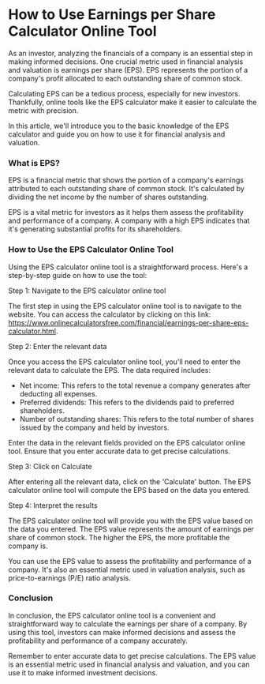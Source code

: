 How to Use Earnings per Share Calculator Online Tool
====================================================

As an investor, analyzing the financials of a company is an essential step in making informed decisions. One crucial metric used in financial analysis and valuation is earnings per share (EPS). EPS represents the portion of a company's profit allocated to each outstanding share of common stock.

Calculating EPS can be a tedious process, especially for new investors. Thankfully, online tools like the EPS calculator make it easier to calculate the metric with precision.

In this article, we'll introduce you to the basic knowledge of the EPS calculator and guide you on how to use it for financial analysis and valuation.

###  What is EPS? 

EPS is a financial metric that shows the portion of a company's earnings attributed to each outstanding share of common stock. It's calculated by dividing the net income by the number of shares outstanding.

EPS is a vital metric for investors as it helps them assess the profitability and performance of a company. A company with a high EPS indicates that it's generating substantial profits for its shareholders.

###  How to Use the EPS Calculator Online Tool 

Using the EPS calculator online tool is a straightforward process. Here's a step-by-step guide on how to use the tool:

Step 1: Navigate to the EPS calculator online tool

The first step in using the EPS calculator online tool is to navigate to the website. You can access the calculator by clicking on this link: <https://www.onlinecalculatorsfree.com/financial/earnings-per-share-eps-calculator.html>.

Step 2: Enter the relevant data

Once you access the EPS calculator online tool, you'll need to enter the relevant data to calculate the EPS. The data required includes:

- Net income: This refers to the total revenue a company generates after deducting all expenses.
- Preferred dividends: This refers to the dividends paid to preferred shareholders.
- Number of outstanding shares: This refers to the total number of shares issued by the company and held by investors.

Enter the data in the relevant fields provided on the EPS calculator online tool. Ensure that you enter accurate data to get precise calculations.

Step 3: Click on Calculate

After entering all the relevant data, click on the 'Calculate' button. The EPS calculator online tool will compute the EPS based on the data you entered.

Step 4: Interpret the results

The EPS calculator online tool will provide you with the EPS value based on the data you entered. The EPS value represents the amount of earnings per share of common stock. The higher the EPS, the more profitable the company is.

You can use the EPS value to assess the profitability and performance of a company. It's also an essential metric used in valuation analysis, such as price-to-earnings (P/E) ratio analysis.

###  Conclusion 

In conclusion, the EPS calculator online tool is a convenient and straightforward way to calculate the earnings per share of a company. By using this tool, investors can make informed decisions and assess the profitability and performance of a company accurately.

Remember to enter accurate data to get precise calculations. The EPS value is an essential metric used in financial analysis and valuation, and you can use it to make informed investment decisions.